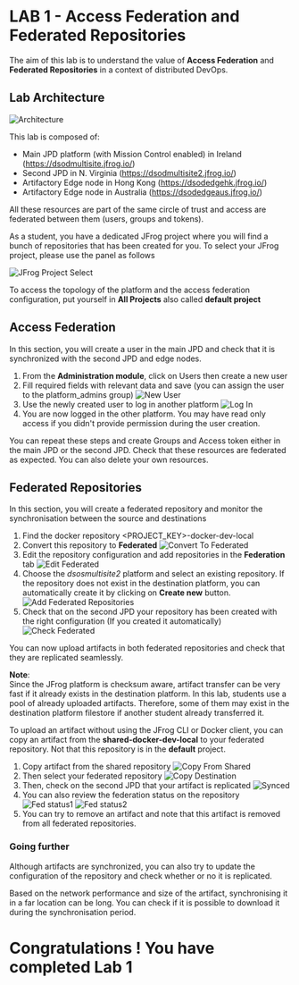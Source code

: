# LAB 1 - Access Federation and Federated Repositories

The aim of this lab is to understand the value of **Access Federation** and **Federated Repositories** in a context of distributed DevOps. 

## Lab Architecture

![Architecture](./assets/lab1_architecture.png)

This lab is composed of:

- Main JPD platform (with Mission Control enabled) in Ireland (https://dsodmultisite.jfrog.io/)
- Second JPD in N. Virginia (https://dsodmultisite2.jfrog.io/)
- Artifactory Edge node in Hong Kong (https://dsodedgehk.jfrog.io/)
- Artifactory Edge node in Australia (https://dsodedgeaus.jfrog.io/)

All these resources are part of the same circle of trust and access are federated between them (users, groups and tokens).

As a student, you have a dedicated JFrog project where you will find a bunch of repositories that has been created for you. To select your JFrog project, please use the panel as follows

![JFrog Project Select](./assets/lab1_project_select.png)

To access the topology of the platform and the access federation configuration, put yourself in **All Projects** also called **default project**

## Access Federation

In this section, you will create a user in the main JPD and check that it is synchronized with the second JPD and edge nodes.

1. From the **Administration module**, click on Users then create a new user
2. Fill required fields with relevant data and save (you can assign the user to the platform_admins group)
![New User](./assets/lab1_create_user.png)
3. Use the newly created user to log in another platform
![Log In](./assets/lab1_log_in_federated.png)
4. You are now logged in the other platform. You may have read only access if you didn't provide permission during the user creation. 

You can repeat these steps and create Groups and Access token either in the main JPD or the second JPD. Check that these resources are federated as expected. You can also delete your own resources.

## Federated Repositories

In this section, you will create a federated repository and monitor the synchronisation between the source and destinations

1. Find the docker repository <PROJECT_KEY>-docker-dev-local
2. Convert this repository to **Federated**
![Convert To Federated](./assets/lab1_convert_to_federated.png)
3. Edit the repository configuration and add repositories in the **Federation** tab
![Edit Federated](./assets/lab1_edit_federated.png)
4. Choose the *dsosmultisite2* platform and select an existing repository. If the repository does not exist in the destination platform, you can automatically create it by clicking on  **Create new** button.
![Add Federated Repositories](./assets/lab1_create_new_federated.png)
5. Check that on the second JPD your repository has been created with the right configuration (If you created it automatically)
![Check Federated](./assets/lab1_check_federated_created.png)

You can now upload artifacts in both federated repositories and check that they are replicated seamlessly.

**Note**: <br>
Since the JFrog platform is checksum aware, artifact transfer can be very fast if it already exists in the destination platform. In this lab, students use a pool of already uploaded artifacts. Therefore, some of them may exist in the destination platform filestore if another student already transferred it. 

To upload an artifact without using the JFrog CLI or Docker client, you can copy an artifact from the **shared-docker-dev-local** to your federated repository. Not that this repository is in the **default** project.
1. Copy artifact from the shared repository
![Copy From Shared](./assets/lab1_copy_from_shared.png)
2. Then select your federated repository
![Copy Destination](./assets/lab1_copy_destination.png)
3. Then, check on the second JPD that your artifact is replicated
![Synced](./assets/lab1_artifact_synced.png)
4. You can also review the federation status on the repository
![Fed status1](./assets/lab1_fed_status1.png)
![Fed status2](./assets/lab1_fed_status2.png)
5. You can try to remove an artifact and note that this artifact is removed from all federated repositories.

### Going further

Although artifacts are synchronized, you can also try to update the configuration of the repository and check whether or no it is replicated. 

Based on the network performance and size of the artifact, synchronising it in a far location can be long. You can check if it is possible to download it during the synchronisation period.  



# Congratulations ! You have completed Lab 1
